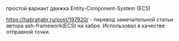 простой вариант движка Entity-Component-System (ECS)

https://habrahabr.ru/post/197920/ - перевод замечательной статьи автора ash-framework(ECS) на хабре.
Использовал в качестве отправной точки.